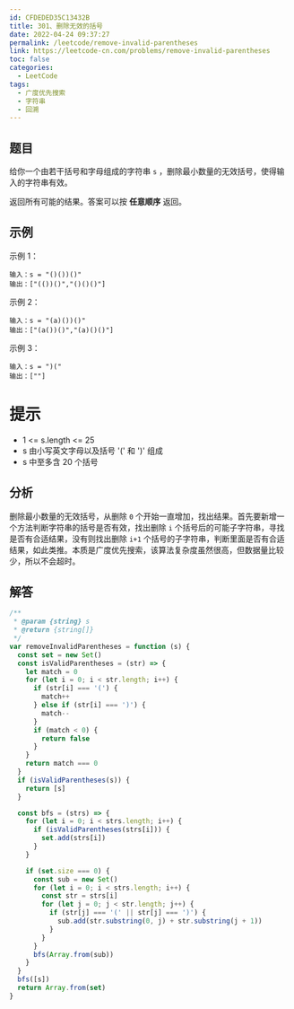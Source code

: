 ```yaml
---
id: CFDEDED35C13432B
title: 301、删除无效的括号
date: 2022-04-24 09:37:27
permalink: /leetcode/remove-invalid-parentheses
link: https://leetcode-cn.com/problems/remove-invalid-parentheses
toc: false
categories:
  - LeetCode
tags:
  - 广度优先搜索
  - 字符串
  - 回溯
---
```


<Level type='hard'/>

## 题目

给你一个由若干括号和字母组成的字符串 `s` ，删除最小数量的无效括号，使得输入的字符串有效。

返回所有可能的结果。答案可以按 **任意顺序** 返回。

## 示例

示例 1：

```text
输入：s = "()())()"
输出：["(())()","()()()"]
```

示例 2：

```text
输入：s = "(a)())()"
输出：["(a())()","(a)()()"]
```

示例 3：

```text
输入：s = ")("
输出：[""]
```

# 提示

- 1 <= s.length <= 25
- s 由小写英文字母以及括号 '(' 和 ')' 组成
- s 中至多含 20 个括号

## 分析

删除最小数量的无效括号，从删除 `0` 个开始一直增加，找出结果。首先要新增一个方法判断字符串的括号是否有效，找出删除 `i` 个括号后的可能子字符串，寻找是否有合适结果，没有则找出删除 `i+1` 个括号的子字符串，判断里面是否有合适结果，如此类推。本质是广度优先搜索，该算法复杂度虽然很高，但数据量比较少，所以不会超时。

## 解答

```javascript
/**
 * @param {string} s
 * @return {string[]}
 */
var removeInvalidParentheses = function (s) {
  const set = new Set()
  const isValidParentheses = (str) => {
    let match = 0
    for (let i = 0; i < str.length; i++) {
      if (str[i] === '(') {
        match++
      } else if (str[i] === ')') {
        match--
      }
      if (match < 0) {
        return false
      }
    }
    return match === 0
  }
  if (isValidParentheses(s)) {
    return [s]
  }

  const bfs = (strs) => {
    for (let i = 0; i < strs.length; i++) {
      if (isValidParentheses(strs[i])) {
        set.add(strs[i])
      }
    }

    if (set.size === 0) {
      const sub = new Set()
      for (let i = 0; i < strs.length; i++) {
        const str = strs[i]
        for (let j = 0; j < str.length; j++) {
          if (str[j] === '(' || str[j] === ')') {
            sub.add(str.substring(0, j) + str.substring(j + 1))
          }
        }
      }
      bfs(Array.from(sub))
    }
  }
  bfs([s])
  return Array.from(set)
}
```

